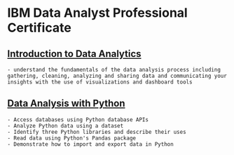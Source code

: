 # IBM Data Analyst Professional Certificate

## [Introduction to Data Analytics](https://github.com/shadowdk3/IBM-Data-Analyst-Professional-Certificate/tree/main/Introduction_to_Data_Analytics)

    - understand the fundamentals of the data analysis process including gathering, cleaning, analyzing and sharing data and communicating your insights with the use of visualizations and dashboard tools

## [Data Analysis with Python](https://github.com/shadowdk3/IBM-Data-Analyst-Professional-Certificate/tree/main/IBM_data_analysis_with_python)

    - Access databases using Python database APIs
    - Analyze Python data using a dataset
    - Identify three Python libraries and describe their uses
    - Read data using Python's Pandas package
    - Demonstrate how to import and export data in Python

